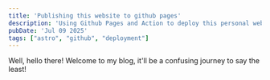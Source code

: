 ```yaml
---
title: 'Publishing this website to github pages'
description: 'Using Github Pages and Action to deploy this personal website'
pubDate: 'Jul 09 2025'
tags: ["astro", "github", "deployment"]
---
```


Well, hello there! Welcome to my blog, it'll be a confusing journey to say the least!
